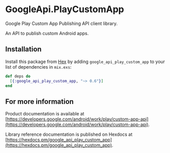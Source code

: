 # GoogleApi.PlayCustomApp

Google Play Custom App Publishing API client library.

An API to publish custom Android apps.

## Installation

Install this package from [Hex](https://hex.pm) by adding
`google_api_play_custom_app` to your list of dependencies in `mix.exs`:

```elixir
def deps do
  [{:google_api_play_custom_app, "~> 0.6"}]
end
```

## For more information

Product documentation is available at [https://developers.google.com/android/work/play/custom-app-api](https://developers.google.com/android/work/play/custom-app-api).

Library reference documentation is published on Hexdocs at
[https://hexdocs.pm/google_api_play_custom_app](https://hexdocs.pm/google_api_play_custom_app).

